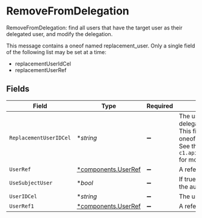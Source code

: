# RemoveFromDelegation

RemoveFromDelegation: find all users that have the target user as their delegated user, and modify the delegation.

This message contains a oneof named replacement_user. Only a single field of the following list may be set at a time:
  - replacementUserIdCel
  - replacementUserRef



## Fields

| Field                                                                                                                                                                                               | Type                                                                                                                                                                                                | Required                                                                                                                                                                                            | Description                                                                                                                                                                                         |
| --------------------------------------------------------------------------------------------------------------------------------------------------------------------------------------------------- | --------------------------------------------------------------------------------------------------------------------------------------------------------------------------------------------------- | --------------------------------------------------------------------------------------------------------------------------------------------------------------------------------------------------- | --------------------------------------------------------------------------------------------------------------------------------------------------------------------------------------------------- |
| `ReplacementUserIDCel`                                                                                                                                                                              | **string*                                                                                                                                                                                           | :heavy_minus_sign:                                                                                                                                                                                  | The user who will replace the target user's delegation<br/>This field is part of the `replacement_user` oneof.<br/>See the documentation for `c1.api.automations.v1.RemoveFromDelegation` for more details. |
| `UserRef`                                                                                                                                                                                           | [*components.UserRef](../../models/components/userref.md)                                                                                                                                           | :heavy_minus_sign:                                                                                                                                                                                  | A reference to a user.                                                                                                                                                                              |
| `UseSubjectUser`                                                                                                                                                                                    | **bool*                                                                                                                                                                                             | :heavy_minus_sign:                                                                                                                                                                                  | If true, the step will use the subject user of the automation as the subject.                                                                                                                       |
| `UserIDCel`                                                                                                                                                                                         | **string*                                                                                                                                                                                           | :heavy_minus_sign:                                                                                                                                                                                  | The userIdCel field.                                                                                                                                                                                |
| `UserRef1`                                                                                                                                                                                          | [*components.UserRef](../../models/components/userref.md)                                                                                                                                           | :heavy_minus_sign:                                                                                                                                                                                  | A reference to a user.                                                                                                                                                                              |
